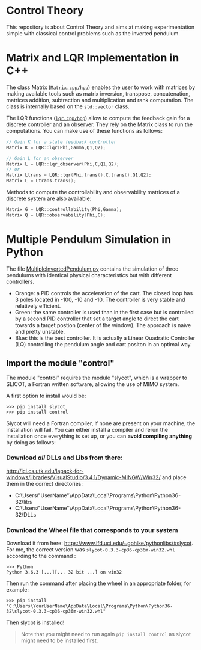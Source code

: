 # Control Theory 
This repository is about Control Theory and aims at making experimentation simple with classical control problems such as the inverted pendulum. 

# Matrix and LQR Implementation in C++
The class Matrix ([`Matrix.cpp/hpp`](https://github.com/LucasWaelti/Control/blob/master/MatrixImplementationC%2B%2B/matrix.cpp)) enables the user to work with matrices by making available tools such as matrix inversion, transpose, concatenation, matrices addition, subtraction and multiplication and rank computation. The class is internally based on the `std::vector` class. 

The LQR functions ([`lqr.cpp/hpp`](https://github.com/LucasWaelti/Control/blob/master/MatrixImplementationC%2B%2B/lqr.cpp)) allow to compute the feedback gain for a discrete controller and an observer. They rely on the Matrix class to run the computations. You can make use of these functions as follows:
```C++
// Gain K for a state feedback controller
Matrix K = LQR::lqr(Phi,Gamma,Q1,Q2);

// Gain L for an observer
Matrix L = LQR::lqr_observer(Phi,C,Q1,Q2);
// or
Matrix Ltrans = LQR::lqr(Phi.trans(),C.trans(),Q1,Q2);
Matrix L = Ltrans.trans();
```
Methods to compute the controllability and observability matrices of a discrete system are also available:
```C++
Matrix G = LQR::controllability(Phi,Gamma);
Matrix Q = LQR::observability(Phi,C);
```

# Multiple Pendulum Simulation in Python
The file [MultipleInvertedPendulum.py](https://github.com/LucasWaelti/Control/blob/master/MultipleInvertedPendulum.py) contains the simulation of three pendulums with identical physical characteristics but with different controllers. 

- Orange: a PID controls the acceleration of the cart. The closed loop has 3 poles located in -100, -10 and -10. The controller is very stable and relatively efficient. 
- Green: the same controller is used than in the first case but is controlled by a second PID controller that set a target angle to direct the cart towards a target postion (center of the window). The approach is naive and pretty unstable. 
- Blue: this is the best controller. It is actually a Linear Quadratic Controller (LQ) controlling the pendulum angle and cart positon in an optimal way. 

## Import the module "control"
The module "control" requires the module "slycot", which is a wrapper to SLICOT, a Fortran written software, allowing the use of MIMO system. 

A first option to install would be: 
```
>>> pip install slycot
>>> pip install control
```
Slycot will need a Fortran compiler, if none are present on your machine, the installation will fail. You can either install a compiler and rerun the installation once everything is set up, or you can **avoid compiling anything** by doing as follows: 

### Download *all* DLLs and Libs from there:
http://icl.cs.utk.edu/lapack-for-windows/libraries/VisualStudio/3.4.1/Dynamic-MINGW/Win32/
and place them in the correct directories:
- C:\Users\\"UserName"\AppData\Local\Programs\Python\Python36-32\libs
- C:\Users\\"UserName"\AppData\Local\Programs\Python\Python36-32\DLLs

### Download the Wheel file that corresponds to your system
Download it from here: https://www.lfd.uci.edu/~gohlke/pythonlibs/#slycot.
For me, the correct version was `slycot-0.3.3-cp36-cp36m-win32.whl` according to the command :
```
>>> Python
Python 3.6.3 [...][... 32 bit ...] on win32
```
Then run the command after placing the wheel in an appropriate folder, for example:
```
>>> pip install "C:\Users\YourUserName\AppData\Local\Programs\Python\Python36-32\slycot-0.3.3-cp36-cp36m-win32.whl"
```
Then slycot is installed!
> Note that you might need to run again `pip install control` as slycot might need to be installed first. 
